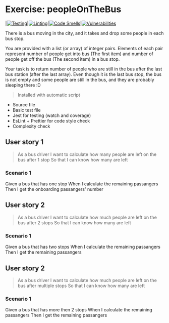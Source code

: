 # Exercise: peopleOnTheBus
|[![Testing](https://github.com/sfruzsi/peopleOnTheBus/actions/workflows/test.yml/badge.svg)](https://github.com/sfruzsi/peopleOnTheBus/actions/workflows/test.yml)|[![Linting](https://github.com/sfruzsi/peopleOnTheBus/actions/workflows/lint.yml/badge.svg)](https://github.com/sfruzsi/peopleOnTheBus/actions/workflows/lint.yml)|[![Code Smells](https://sonarcloud.io/api/project_badges/measure?project=sfruzsi_peopleOnTheBus&metric=code_smells)](https://sonarcloud.io/summary/new_code?id=sfruzsi_peopleOnTheBus)|[![Vulnerabilities](https://sonarcloud.io/api/project_badges/measure?project=sfruzsi_peopleOnTheBus&metric=vulnerabilities)](https://sonarcloud.io/summary/new_code?id=sfruzsi_peopleOnTheBus)

There is a bus moving in the city, and it takes and drop some people in each bus stop.

You are provided with a list (or array) of integer pairs.
Elements of each pair represent number of people get into bus (The first item) and number of people get off the bus (The second item) in a bus stop.

Your task is to return number of people who are still in the bus after the last bus station (after the last array). Even though it is the last bus stop, the bus is not empty and some people are still in the bus, and they are probably sleeping there :D

> Installed with automatic script
- Source file
- Basic test file
- Jest for testing (watch and coverage)
- EsLint + Prettier for code style check
- Complexity check

## User story 1
> As a bus driver
> I want to calculate how many people are left on the bus after 1 stop
> So that I can know how many are left

### Scenario 1
Given a bus that has one stop
When I calculate the remaining passangers
Then I get the onboarding passangers' number

## User story 2
> As a bus driver
> I want to calculate how much people are left on the bus after 2 stops
> So that I can know how many are left

### Scenario 1
Given a bus that has two stops
When I calculate the remaining passangers
Then I get the remaining passangers

## User story 2
> As a bus driver
> I want to calculate how much people are left on the bus after multiple stops
> So that I can know how many are left


### Scenario 1
Given a bus that has more then 2 stops
When I calculate the remaining passangers
Then I get the remaining passangers
